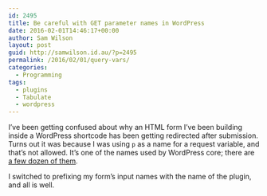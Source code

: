 ```yaml
---
id: 2495
title: Be careful with GET parameter names in WordPress
date: 2016-02-01T14:46:17+00:00
author: Sam Wilson
layout: post
guid: http://samwilson.id.au/?p=2495
permalink: /2016/02/01/query-vars/
categories:
  - Programming
tags:
  - plugins
  - Tabulate
  - wordpress
---
```

I&#8217;ve been getting confused about why an HTML form I&#8217;ve been building inside a WordPress shortcode has been getting redirected after submission. Turns out it was because I was using `p` as a name for a request variable, and that&#8217;s not allowed. It&#8217;s one of the names used by WordPress core; there are [a few dozen of them](http://codex.wordpress.org/WordPress_Query_Vars#Query_variables).

I switched to prefixing my form&#8217;s input names with the name of the plugin, and all is well.